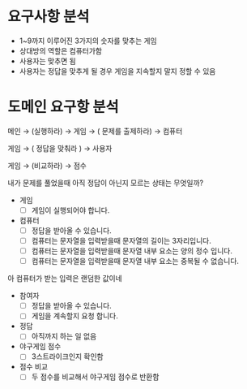 # 요구사항 분석

- 1~9까지 이루어진 3가지의 숫자를 맞추는 게임
- 상대방의 역할은 컴퓨터가함
- 사용자는 맞추면 됨
- 사용자는 정답을 맞추게 될 경우 게임을 지속할지 말지 정할 수 있음

# 도메인 요구항 분석

메인 → (실행하라) → 게임 → ( 문제를 출제하라) → 컴퓨터

게임 → ( 정답을 맞춰라 ) → 사용자

게임 → (비교하라) → 점수

내가 문제를 풀었을때 아직 정답이 아닌지 모르는 상태는 무엇일까?

- 게임
    - [ ]  게임이 실행되어야 합니다.
- 컴퓨터
    - [ ]  정답을 받아올 수 있습니다.
    - [ ]  컴퓨터는 문자열을 입력받을때 문자열의 길이는 3자리입니다.
    - [ ]  컴퓨터는 문자열을 입력받을때 문자열 내부 요소는 양의 정수 입니다.
    - [ ]  컴퓨터는 문자열을 입력받을때 문자열 내부 요소는 중복될 수 없습니다.

아 컴퓨터가 받는 입력은 랜덤한 값이네

- 참여자
    - [ ]  정답을 받아올 수 있습니다.
    - [ ]  게임을 계속할지 요청 합니다.
- 정답
    - [ ]  아직까지 하는 일 없음
- 야구게임 점수
    - [ ]  3스트라이크인지 확인함
- 점수 비교
    - [ ]  두 점수를 비교해서 야구게임 점수로 반환함
